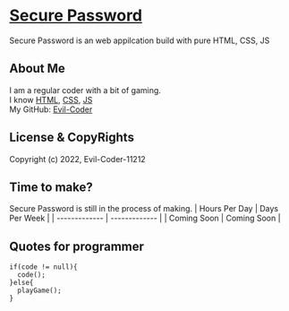 # [Secure Password](https://evil-coder-11212.github.io/Secure-Password/)
Secure Password is an web appilcation build with pure HTML, CSS, JS

## About Me
I am a regular coder with a bit of gaming.<br/>
I know [HTML](https://en.wikipedia.org/wiki/HTML), [CSS](https://en.wikipedia.org/wiki/CSS), [JS](https://en.wikipedia.org/wiki/JS)<br/>
My GitHub: [Evil-Coder](https://github.com/Evil-Coder-11212)

## License & CopyRights
Copyright (c) 2022, Evil-Coder-11212<br/>

## Time to make?
Secure Password is still in the process of making.
| Hours Per Day | Days Per Week |
| ------------- | ------------- |
|     Coming Soon   |     Coming Soon    |

## Quotes for programmer
```
if(code != null){
  code();
}else{
  playGame();
}
```
